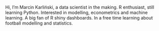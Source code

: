 Hi, I’m Marcin Karliński, a data scientist in the making. R enthusiast, still learning Python. Interested in modelling, econometrics and machine learning.
A big fan of R shiny dashboards. In a free time learning about football modelling and statistics. 
